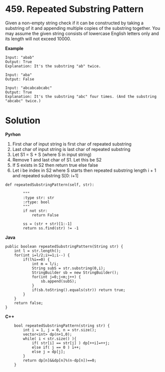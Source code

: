 # 459. Repeated Substring Pattern
Given a non-empty string check if it can be constructed by taking a substring of it and appending multiple copies of the 
substring together. You may assume the given string consists of lowercase English letters only and its length will not exceed
10000.

**Example**
```
Input: "abab"
Output: True
Explanation: It's the substring "ab" twice.

Input: "aba"
Output: False

Input: "abcabcabcabc"
Output: True
Explanation: It's the substring "abc" four times. (And the substring "abcabc" twice.)
```

# Solution

**Pyrhon**
1. First char of input string is first char of repeated substring
2. Last char of input string is last char of repeated substring
3. Let S1 = S + S (where S in input string)
4. Remove 1 and last char of S1. Let this be S2
5. If S exists in S2 then return true else false
6. Let i be index in S2 where S starts then repeated substring length i + 1 and repeated substring S[0: i+1]
```
def repeatedSubstringPattern(self, str):

        """
        :type str: str
        :rtype: bool
        """
        if not str:
            return False
            
        ss = (str + str)[1:-1]
        return ss.find(str) != -1
```

**Java**
```
public boolean repeatedSubstringPattern(String str) {
	int l = str.length();
	for(int i=l/2;i>=1;i--) {
		if(l%i==0) {
			int m = l/i;
			String subS = str.substring(0,i);
			StringBuilder sb = new StringBuilder();
			for(int j=0;j<m;j++) {
				sb.append(subS);
			}
			if(sb.toString().equals(str)) return true;
		}
	}
	return false;
}
```

**C++**
```
    bool repeatedSubstringPattern(string str) {
        int i = 1, j = 0, n = str.size();
        vector<int> dp(n+1,0);
        while( i < str.size() ){
            if( str[i] == str[j] ) dp[++i]=++j;
            else if( j == 0 ) i++;
            else j = dp[j];
        }
        return dp[n]&&dp[n]%(n-dp[n])==0;
    }
```
